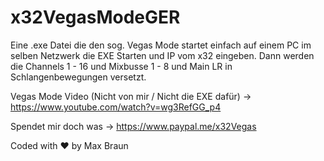 # x32VegasModeGER

Eine .exe Datei die den sog. Vegas Mode startet einfach auf einem PC im selben Netzwerk die EXE Starten und IP vom x32 eingeben.
Dann werden die Channels 1 - 16 und Mixbusse 1 - 8 und Main LR in Schlangenbewegungen versetzt. 

Vegas Mode Video (Nicht von mir / Nicht die EXE dafür) -> https://www.youtube.com/watch?v=wg3RefGG_p4

Spendet mir doch was -> https://www.paypal.me/x32Vegas

Coded with ❤️ by Max Braun

